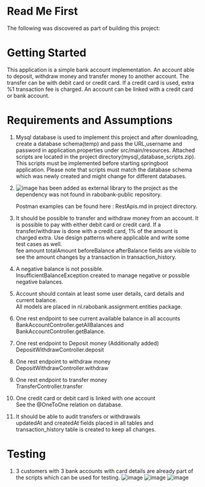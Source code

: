 # Read Me First
The following was discovered as part of building this project:

# Getting Started

This application is a simple bank account implementation. An account able to deposit, withdraw money and transfer money to another account. The transfer can be with debit card or credit card. If a credit card is used, extra %1 transaction fee is charged. An account can be linked with a credit card or bank account.

# Requirements and Assumptions

1. Mysql database is used to implement this project and after downloading, create a database schema(temp) and pass the URL,username and password in application.properties under src/main/resources. Attached scripts are located in the project directory(mysql_database_scripts.zip). This scripts must be implemented before starting springboot application.
   Please note that scripts must match the database schema which was newly created and might change for different databases.
3. ![image](https://github.com/VeerajKolli/BankAccount/assets/79200457/2d1e2e1b-b79f-4257-b25c-52cd30e070cb) has been added as external library to the project as the dependency was not found in rabobank-public repository.

    Postman examples can be found here : RestApis.md in project directory.  
4. It should be possible to transfer and withdraw money from an account. It is possible to pay with either debit card or credit card. If a transfer/withdraw is done with a credit card, 1% of the amount is charged extra. Use design patterns where applicable and write some test cases as well.  
    fee amount totalAmount beforeBalance afterBalance fields are visible to see the amount changes by a transaction in transaction_history.  
5. A negative balance is not possible.  
    InsufficientBalanceException created to manage negative or possible negative balances.  
6. Account should contain at least some user details, card details and current balance.  
    All models are placed in nl.rabobank.assignment.entities package.  
7. One rest endpoint to see current available balance in all accounts
    BankAccountController.getAllBalances and BankAccountController.getBalance.  
8. One rest endpoint to Deposit money (Additionally added)   
    DepositWithdrawController.deposit  
9. One rest endpoint to withdraw money  
    DepositWithdrawController.withdraw  
10. One rest endpoint to transfer money  
    TransferController.transfer
11. One credit card or debit card is linked with one account  
    See the @OneToOne relation on database.  
12. It should be able to audit transfers or withdrawals  
    updatedAt and createdAt fields placed in all tables and transaction_history table is created to keep all changes.  

# Testing

1. 3 customers with 3 bank accounts with card details are already part of the scripts which can be used for testing.
    ![image](https://github.com/VeerajKolli/BankAccount/assets/79200457/b536135d-83a7-4b80-8c76-e2a795043585)
    ![image](https://github.com/VeerajKolli/BankAccount/assets/79200457/b19be007-358b-4751-83c7-148211b4572d)
    ![image](https://github.com/VeerajKolli/BankAccount/assets/79200457/91ff7ebd-8b36-409c-9d41-8bb4689c9c9f) 
